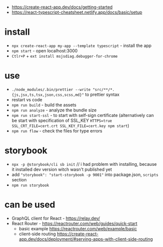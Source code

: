 * https://create-react-app.dev/docs/getting-started
* https://react-typescript-cheatsheet.netlify.app/docs/basic/setup

# install

* `npx create-react-app my-app --template typescript` - install the app
* `npm start` - open localhost:3000
* `Ctlr+P` + `ext install msjsdiag.debugger-for-chrome`

# use

* `./node_modules/.bin/prettier --write "src/**/*.{js,jsx,ts,tsx,json,css,scss,md}"` to prettier syntax
* restart vs code
* `npm run build` - build the assets
* `npm run analyze` - analyze the bundle size
* `npm run start-ssl` - to start with self-sign certificate (alternatively can be start with specification of SSL_KEY `HTTPS=true SSL_CRT_FILE=cert.crt SSL_KEY_FILE=cert.key npm start`)
* `npm run flow` - check the files for type errors

# storybook

* `npx -p @storybook/cli sb init` // i had problem with installing, because it installed dev version witch wasn't published yet
* add `"storybook": "start-storybook -p 9001"` into package.json, `scripts` section
* `npm run storybook`

# can be used

* GraphQL client for React - https://relay.dev/
* React Router - https://reactrouter.com/web/guides/quick-start 
    * basic example https://reactrouter.com/web/example/basic
    * client-side routing https://create-react-app.dev/docs/deployment/#serving-apps-with-client-side-routing